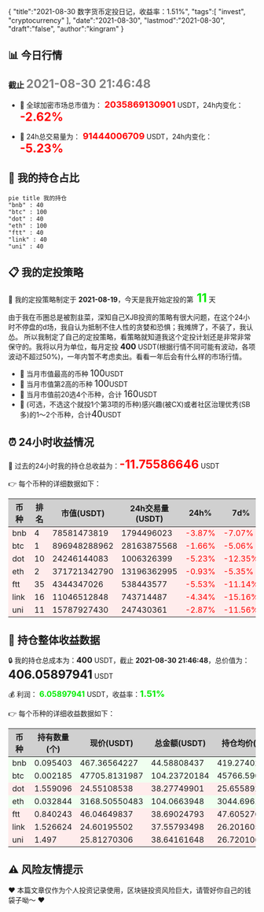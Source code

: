 {
  "title":"2021-08-30 数字货币定投日记，收益率：1.51%",
  "tags":[
    "invest",
    "cryptocurrency"
  ],
  "date":"2021-08-30",
  "lastmod":"2021-08-30",
  "draft":"false",
  "author":"kingram"
}

##  📊 今日行情
### 截止 <font color=grey size=5 >**2021-08-30 21:46:48**</font>
- 🍖 全球加密市场总市值为：<font color=#FF0000 size=4 > **2035869130901**</font> USDT，24h内变化：<font color=#FF0000 size=5 > **-2.62%**</font>

- 🍤 24h总交易量为：<font color=#FF0000 size=4 > **91444006709**</font> USDT，24h内变化：<font color=#FF0000 size=5 > **-5.23%**</font>

## 🎨 我的持仓占比
```mermaid
pie title 我的持仓
"bnb" : 40
"btc" : 100
"dot" : 40
"eth" : 100
"ftt" : 40
"link" : 40
"uni" : 40
```

## 📋 我的定投策略
📎 我的定投策略制定于 **2021-08-19**，今天是我开始定投的第<font color=#00EC00 size=5 > **11**</font> 天

<div>由于我在币圈总是被割韭菜，深知自己XJB投资的策略有很大问题，在这个24小时不停盘的d场，我自认为抵制不住人性的贪婪和恐惧；我摊牌了，不装了，我认怂。
所以我制定了自己的定投策略，看策略就知道我这个定投计划还是非常非常保守的。我将以月为单位，每月定投 <font size=3 ><strong> 400 </strong></font> USDT(根据行情不同可能有波动，各项波动不超过50%)，一年内暂不考虑卖出。看看一年后会有什么样的市场行情。</div>

- 🥇 当月市值最高的币种 <font size=4 >100</font>USDT
- 🥈 当月市值第2高的币种 <font size=4 >100</font>USDT
- 🥉 当月市值前20选4个币种，合计 <font size=4 >160</font>USDT
- 🏅 (可选，不选这个就投1个第3项的币种)感兴趣(被CX)或者社区治理优秀(SB多)的1～2个币种，合计<font size=4 >40</font>USDT

## ⏰ 24小时收益情况
📌 过去的24小时我的持仓总收益为：<font color=#FF0000 size=5 >**-11.75586646**</font> USDT

👉 每个币种的详细数据如下：
<table>
    <thead><tr bgcolor="#d0d0d0" ><th>币种</th><th>排名</th><th>市值(USDT)</th><th>24h交易量(USDT)</th><th>24h%</th><th>7d%</th><th>24h收益</th></tr></thead>
    <tbody>
    <tr>
        <td bgcolor=#FFECEC>bnb</td>
        <td bgcolor=#FFECEC>4</td>
        <td bgcolor=#FFECEC>78581473819</td>
        <td bgcolor=#FFECEC>1794496023</td>
        <td bgcolor=#FFECEC><font color=#FF0000>-3.87%</font></td>
        <td bgcolor=#FFECEC><font color=#FF0000>-7.07%</font></td>
        <td bgcolor=#FFECEC><font color=#FF0000 size=3 ><strong>-1.79631684</strong></font></td>
    </tr>
    <tr>
        <td bgcolor=#FFECEC>btc</td>
        <td bgcolor=#FFECEC>1</td>
        <td bgcolor=#FFECEC>896948288962</td>
        <td bgcolor=#FFECEC>28163875568</td>
        <td bgcolor=#FFECEC><font color=#FF0000>-1.66%</font></td>
        <td bgcolor=#FFECEC><font color=#FF0000>-5.06%</font></td>
        <td bgcolor=#FFECEC><font color=#FF0000 size=3 ><strong>-1.76054147</strong></font></td>
    </tr>
    <tr>
        <td bgcolor=#FFECEC>dot</td>
        <td bgcolor=#FFECEC>10</td>
        <td bgcolor=#FFECEC>24246144083</td>
        <td bgcolor=#FFECEC>1006326399</td>
        <td bgcolor=#FFECEC><font color=#FF0000>-5.23%</font></td>
        <td bgcolor=#FFECEC><font color=#FF0000>-12.35%</font></td>
        <td bgcolor=#FFECEC><font color=#FF0000 size=3 ><strong>-2.1132635</strong></font></td>
    </tr>
    <tr>
        <td bgcolor=#FFECEC>eth</td>
        <td bgcolor=#FFECEC>2</td>
        <td bgcolor=#FFECEC>371721342790</td>
        <td bgcolor=#FFECEC>13196362995</td>
        <td bgcolor=#FFECEC><font color=#FF0000>-0.93%</font></td>
        <td bgcolor=#FFECEC><font color=#FF0000>-5.35%</font></td>
        <td bgcolor=#FFECEC><font color=#FF0000 size=3 ><strong>-0.97328748</strong></font></td>
    </tr>
    <tr>
        <td bgcolor=#FFECEC>ftt</td>
        <td bgcolor=#FFECEC>35</td>
        <td bgcolor=#FFECEC>4344347026</td>
        <td bgcolor=#FFECEC>538443577</td>
        <td bgcolor=#FFECEC><font color=#FF0000>-5.53%</font></td>
        <td bgcolor=#FFECEC><font color=#FF0000>-11.14%</font></td>
        <td bgcolor=#FFECEC><font color=#FF0000 size=3 ><strong>-2.26335564</strong></font></td>
    </tr>
    <tr>
        <td bgcolor=#FFECEC>link</td>
        <td bgcolor=#FFECEC>16</td>
        <td bgcolor=#FFECEC>11046512848</td>
        <td bgcolor=#FFECEC>743714487</td>
        <td bgcolor=#FFECEC><font color=#FF0000>-4.34%</font></td>
        <td bgcolor=#FFECEC><font color=#FF0000>-15.16%</font></td>
        <td bgcolor=#FFECEC><font color=#FF0000 size=3 ><strong>-1.70601478</strong></font></td>
    </tr>
    <tr>
        <td bgcolor=#FFECEC>uni</td>
        <td bgcolor=#FFECEC>11</td>
        <td bgcolor=#FFECEC>15787927430</td>
        <td bgcolor=#FFECEC>247430361</td>
        <td bgcolor=#FFECEC><font color=#FF0000>-2.87%</font></td>
        <td bgcolor=#FFECEC><font color=#FF0000>-11.56%</font></td>
        <td bgcolor=#FFECEC><font color=#FF0000 size=3 ><strong>-1.14308675</strong></font></td>
    </tr>
    </tbody>
</table>

## 🎯 持仓整体收益数据

🔒 我的持仓总成本为：<font size=3 >**400**</font> USDT，截止 **2021-08-30 21:46:48**，总价值为：<font  size=5 >**406.05897941**</font> USDT

💰 利润： <font color=#00EC00 size=3 >**6.05897941**</font> USDT，收益率：<font color=#00EC00 size=4 >**1.51%**</font>

👉 每个币种的详细收益数据如下：

<table>
    <thead><tr bgcolor="#d0d0d0" ><th>币种</th><th>持有数量(个)</th><th>现价(USDT)</th><th>总金额(USDT)</th><th>持仓均价(USDT)</th><th>成本(USDT)</th><th>利润(USDT)</th><th>收益率</th></tr></thead>
    <tbody>
    <tr>
        <td bgcolor=#F0FFF0>bnb</td>
        <td bgcolor=#F0FFF0>0.095403</td>
        <td bgcolor=#F0FFF0>467.36564227</td>
        <td bgcolor=#F0FFF0>44.58808437</td>
        <td bgcolor=#F0FFF0>419.27402702</td>
        <td bgcolor=#F0FFF0>40</td>
        <td bgcolor=#F0FFF0>4.58808437</td>
        <td bgcolor=#F0FFF0><font color=#00EC00 size=3 ><strong>11.47%</strong></font></td>
    </tr>
    <tr>
        <td bgcolor=#F0FFF0>btc</td>
        <td bgcolor=#F0FFF0>0.002185</td>
        <td bgcolor=#F0FFF0>47705.8131987</td>
        <td bgcolor=#F0FFF0>104.23720184</td>
        <td bgcolor=#F0FFF0>45766.59038902</td>
        <td bgcolor=#F0FFF0>100</td>
        <td bgcolor=#F0FFF0>4.23720184</td>
        <td bgcolor=#F0FFF0><font color=#00EC00 size=3 ><strong>4.24%</strong></font></td>
    </tr>
    <tr>
        <td bgcolor=#FFECEC>dot</td>
        <td bgcolor=#FFECEC>1.559096</td>
        <td bgcolor=#FFECEC>24.55108538</td>
        <td bgcolor=#FFECEC>38.27749901</td>
        <td bgcolor=#FFECEC>25.6558929</td>
        <td bgcolor=#FFECEC>40</td>
        <td bgcolor=#FFECEC>-1.72250099</td>
        <td bgcolor=#FFECEC><font color=#FF0000 size=3 ><strong>-4.31%</strong></font></td>
    </tr>
    <tr>
        <td bgcolor=#F0FFF0>eth</td>
        <td bgcolor=#F0FFF0>0.032844</td>
        <td bgcolor=#F0FFF0>3168.50550483</td>
        <td bgcolor=#F0FFF0>104.0663948</td>
        <td bgcolor=#F0FFF0>3044.69613933</td>
        <td bgcolor=#F0FFF0>100</td>
        <td bgcolor=#F0FFF0>4.0663948</td>
        <td bgcolor=#F0FFF0><font color=#00EC00 size=3 ><strong>4.07%</strong></font></td>
    </tr>
    <tr>
        <td bgcolor=#FFECEC>ftt</td>
        <td bgcolor=#FFECEC>0.840243</td>
        <td bgcolor=#FFECEC>46.04649837</td>
        <td bgcolor=#FFECEC>38.69024793</td>
        <td bgcolor=#FFECEC>47.60527609</td>
        <td bgcolor=#FFECEC>40</td>
        <td bgcolor=#FFECEC>-1.30975207</td>
        <td bgcolor=#FFECEC><font color=#FF0000 size=3 ><strong>-3.27%</strong></font></td>
    </tr>
    <tr>
        <td bgcolor=#FFECEC>link</td>
        <td bgcolor=#FFECEC>1.526624</td>
        <td bgcolor=#FFECEC>24.60195502</td>
        <td bgcolor=#FFECEC>37.55793498</td>
        <td bgcolor=#FFECEC>26.20160563</td>
        <td bgcolor=#FFECEC>40</td>
        <td bgcolor=#FFECEC>-2.44206502</td>
        <td bgcolor=#FFECEC><font color=#FF0000 size=3 ><strong>-6.11%</strong></font></td>
    </tr>
    <tr>
        <td bgcolor=#FFECEC>uni</td>
        <td bgcolor=#FFECEC>1.497</td>
        <td bgcolor=#FFECEC>25.81270306</td>
        <td bgcolor=#FFECEC>38.64161648</td>
        <td bgcolor=#FFECEC>26.72010688</td>
        <td bgcolor=#FFECEC>40</td>
        <td bgcolor=#FFECEC>-1.35838352</td>
        <td bgcolor=#FFECEC><font color=#FF0000 size=3 ><strong>-3.40%</strong></font></td>
    </tr>
    </tbody>
</table>

## ⚠️ 风险友情提示
❤️ 本篇文章仅作为个人投资记录使用，区块链投资风险巨大，请管好你自己的钱袋子呦～ ❤️
